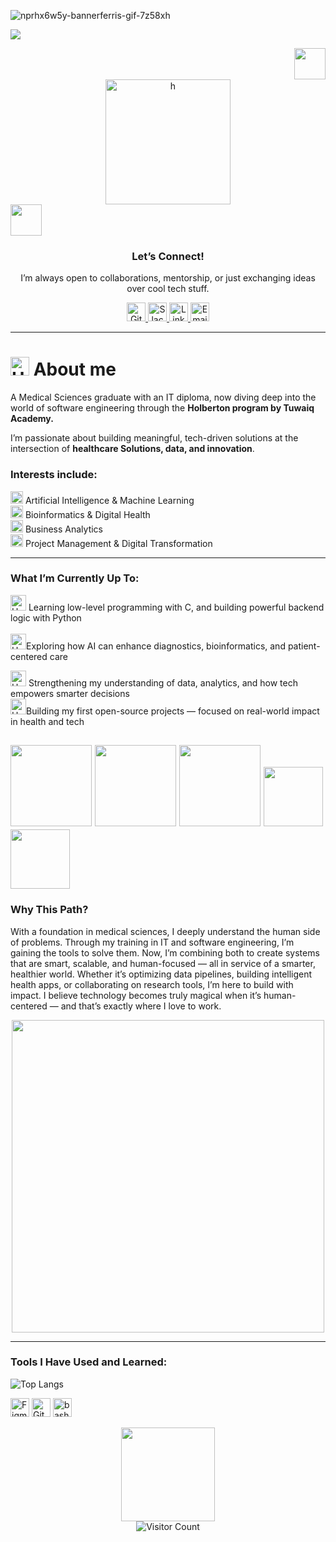 
<p align="center">
 
![nprhx6w5y-bannerferris-gif-7z58xh](https://github.com/user-attachments/assets/2db23a9b-d36c-4c5d-be20-cd283e259bdb)


 
  <img src="https://readme-typing-svg.demolab.com/?lines=Hi,+I'm+Hussah!;Engineer+by+Training,+Innovator+by+Heart.;Exploring+AI+%7C+TechSloutions+%7C&center=true&width=500&height=50&color=6C63FF&size=22" />
</p>

<imge src ="https://github.com/user-attachments/assets/d52cc843-ec3b-4172-939e-6844e963e131" width="70" height="70">
 
 <div align="right">
  <img src="https://media2.giphy.com/media/v1.Y2lkPTc5MGI3NjExN2d0dG81c256bjBwZ2t2OGFjZ3MyczNla2tpbnUzcjg2bWFweHhtayZlcD12MV9pbnRlcm5hbF9naWZfYnlfaWQmY3Q9cw/QWXs6QfaYCVLVXantf/giphy.gif" width="50"/>
 </div>
 
<div align="center">


  <img src="https://github.com/user-attachments/assets/34c1e5af-19a3-4f25-aa67-1c2bd8200b0e" alt="h" width="200"/>
  
  <div align="left">
  <img src="https://media2.giphy.com/media/v1.Y2lkPTc5MGI3NjExN2d0dG81c256bjBwZ2t2OGFjZ3MyczNla2tpbnUzcjg2bWFweHhtayZlcD12MV9pbnRlcm5hbF9naWZfYnlfaWQmY3Q9cw/QWXs6QfaYCVLVXantf/giphy.gif" width="50"/>
   
 </div>
  
 ### Let’s Connect!
I’m always open to collaborations, mentorship, or just exchanging ideas over cool tech stuff.  

<!-- GitHub (Baby Pink) -->
<a href="https://github.com/hessafa" target="_blank">
  <img src="https://img.icons8.com/ios-filled/50/f7c2d1/github.png" alt="GitHub" width="30"/>
</a>

<!-- Slack (Baby Purple) -->
<a href="https://holberton-school-org.slack.com/team/U08C2K6KPMW" target="_blank">
  <img src="https://img.icons8.com/ios-filled/50/d6aefb/slack.png" alt="Slack" width="30"/>
</a>

<!-- LinkedIn (Baby Pink) -->
<a href="https://www.linkedin.com/in/hessa-f" target="_blank">
  <img src="https://img.icons8.com/ios-filled/50/f7c2d1/linkedin.png" alt="LinkedIn" width="30"/>
</a>

<!-- Email (Baby Purple) -->
<a href="mailto:your.email@example.com" target="_blank">
  <img src="https://img.icons8.com/ios-filled/50/d6aefb/email.png" alt="Email" width="30"/>
</a>

</div>

-----

# <img src="https://www.iconsdb.com/icons/preview/pink/badge-xxl.png" alt="Upload" width="30"/> About me

A Medical Sciences graduate with an IT diploma, now diving deep into the world of software engineering through the **Holberton program by Tuwaiq Academy.**

I’m passionate about building meaningful, tech-driven solutions at the intersection of **healthcare Solutions, data, and innovation**.


 ### Interests include:
 
 <img src="https://camo.githubusercontent.com/d73ef820d997acabc0c6d1965e68729edc04fa0cf6c0ef79c2e66353016678ee/68747470733a2f2f696d672e69636f6e73382e636f6d2f696f732f35302f6637633264312f726f626f742e706e67" alt="Upload" width="20"/> Artificial Intelligence & Machine Learning
 <br>
<img src= "https://www.iconsdb.com/icons/preview/pink/dna-helix-xxl.png" alt="Upload" width="20"/> Bioinformatics & Digital Health
 <br>
 <img src= "https://www.iconsdb.com/icons/preview/pink/analytics-xxl.png" alt="Upload" width="20"/> Business Analytics
  <br>
<img src= "https://www.iconsdb.com/icons/preview/pink/light-bulb-2-xxl.png" alt="Upload" width="20"/> Project Management & Digital Transformation
 <br>

---

###  What I’m Currently Up To:
<img src="https://www.iconsdb.com/icons/preview/pink/code-xxl.png" alt="Upload" width="25"/> Learning low-level programming with C, and building powerful backend logic with Python  
<br ><img src="https://camo.githubusercontent.com/8da28fcf6c31fadb909a24f4da35f9d6d12cc5f98c404571eb3f1ddae49cfe66/68747470733a2f2f696d672e69636f6e73382e636f6d2f696f732f35302f6136633866662f636861742e706e67" alt="Upload" width="25"/>Exploring how AI can enhance diagnostics, bioinformatics, and patient-centered care
<br>

<img src="https://camo.githubusercontent.com/4ff0565619ff501b7d29b4b9cf45f5878a01352f1ea2f37a6b146d8f4d7a00b1/68747470733a2f2f696d672e69636f6e73382e636f6d2f696f732f35302f6436616566622f636f6d70757465722e706e67" alt="Upload" width="25"/> Strengthening my understanding of data, analytics, and how tech empowers smarter decisions 
<br>
<img src="https://camo.githubusercontent.com/a79bedf0c9fd0c86bbfae2d041905828c18d5623f6e6c65014701d91a4bc06bb/68747470733a2f2f696d672e69636f6e73382e636f6d2f696f732f35302f6637633264312f696e7465726e65742e706e67" alt="Upload" width="25"/>Building my first open-source projects — focused on real-world impact in health and tech



 <img src="https://anperc.kaust.edu.sa/images/default-source/default/kaust_logo_full.png?sfvrsn=81dafef9_0" width="130">  <img src="https://cdn.tuwaiq.edu.sa/landing/images/logo/logo-h.png" width="130"> <img src="https://github.com/user-attachments/assets/5f8d33ce-fed8-438a-935c-a9916afef26e" width="130"> 
 <img src="https://thewealthmosaic.s3.amazonaws.com/media/Logo_IBM_3.png" width="95">  <img src="https://www.imprivata.com/sites/imprivata/files/2024-09/cisco_logo.png" width="95"> 
---

### Why This Path?
With a foundation in medical sciences, I deeply understand the human side of problems. Through my training in IT and software engineering, I’m gaining the tools to solve them. Now, I’m combining both to create systems that are smart, scalable, and human-focused — all in service of a smarter, healthier world. Whether it’s optimizing data pipelines, building intelligent health apps, or collaborating on research tools, I’m here to build with impact. I believe technology becomes truly magical when it’s human-centered — and that’s exactly where I love to work.


<p align="center">
  <img src="https://github.com/ashutosh00710/github-readme-activity-graph/blob/master/assets/github-graph.gif?raw=true" width="500"/>




---
  
### Tools I Have Used and Learned:

![Top Langs](https://github-readme-stats.vercel.app/api/top-langs/?username=hessafa&layout=compact&theme=default&hide_border=true)


<!-- Figma -->
<img src="https://github.com/user-attachments/assets/fa19c818-f794-4111-ad66-9829b4f02c9e" alt="Figma" width="30"/> <!-- GitHub -->
<img src="https://github.com/user-attachments/assets/9c8d26cc-db32-4a75-ac04-f941c7a910f7" alt="Git" width="30"/> 
 <img src="https://cdn.jsdelivr.net/gh/devicons/devicon/icons/bash/bash-original.svg" alt="bash" width="30" height="30"/> 


<p align="center">
  <img src="https://media4.giphy.com/media/v1.Y2lkPTc5MGI3NjExZ2FuZjd6aXF1aWduZmxjb3ZuYnZrY2lwZHNvc2FxMTZsMzY2NnF5aSZlcD12MV9pbnRlcm5hbF9naWZfYnlfaWQmY3Q9cw/FAz3UISFe2dkufI3s1/giphy.gif" width="150" />
  <br/>
  <img src="https://komarev.com/ghpvc/?username=hessafa&color=orange" alt="Visitor Count"/>
</p>
